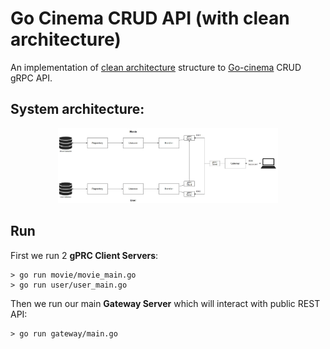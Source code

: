 # Go Cinema CRUD API (with clean architecture)

An implementation of [clean architecture](https://blog.cleancoder.com/uncle-bob/2012/08/13/the-clean-architecture.html) structure to [Go-cinema](https://github.com/LCMTRI/Go_cinema) CRUD gRPC API.

## System architecture:

<p align="center">
    <img alt="diagram" src="https://github.com/LCMTRI/Go_cinema_clean_arch/blob/main/go_cinema_clean_arch.jpg" width="70%">
</p>

## Run

First we run 2 __gPRC Client Servers__:

```
> go run movie/movie_main.go
> go run user/user_main.go
```

Then we run our main __Gateway Server__ which will interact with public REST API:

```
> go run gateway/main.go
```